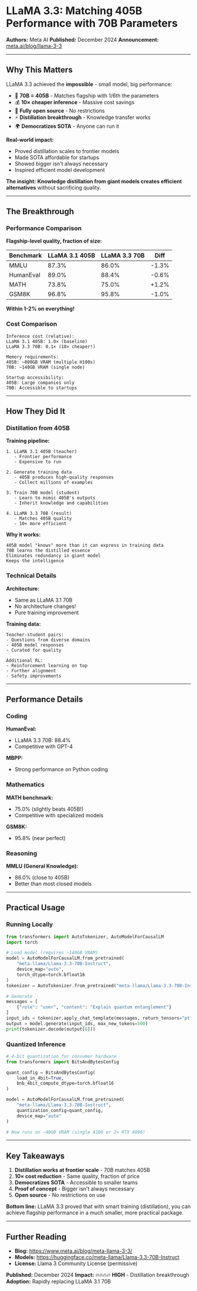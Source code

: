 # LLaMA 3.3: Matching 405B Performance with 70B Parameters

**Authors:** Meta AI
**Published:** December 2024
**Announcement:** [meta.ai/blog/llama-3-3](https://www.meta.ai/blog/meta-llama-3-3/)

---

## Why This Matters

LLaMA 3.3 achieved the **impossible** - small model, big performance:

- 🎯 **70B = 405B** - Matches flagship with 1/6th the parameters
- 💰 **10× cheaper inference** - Massive cost savings
- 🚀 **Fully open source** - No restrictions
- ⚡ **Distillation breakthrough** - Knowledge transfer works
- 🌍 **Democratizes SOTA** - Anyone can run it

**Real-world impact:**
- Proved distillation scales to frontier models
- Made SOTA affordable for startups
- Showed bigger isn't always necessary
- Inspired efficient model development

**The insight:** **Knowledge distillation from giant models creates efficient alternatives** without sacrificing quality.

---

## The Breakthrough

### Performance Comparison

**Flagship-level quality, fraction of size:**

| Benchmark | LLaMA 3.1 405B | LLaMA 3.3 70B | Diff |
|-----------|----------------|---------------|------|
| MMLU | 87.3% | 86.0% | -1.3% |
| HumanEval | 89.0% | 88.4% | -0.6% |
| MATH | 73.8% | 75.0% | +1.2% |
| GSM8K | 96.8% | 95.8% | -1.0% |

**Within 1-2% on everything!**

### Cost Comparison

```
Inference cost (relative):
LLaMA 3.1 405B: 1.0× (baseline)
LLaMA 3.3 70B: 0.1× (10× cheaper!)

Memory requirements:
405B: ~800GB VRAM (multiple H100s)
70B: ~140GB VRAM (single node)

Startup accessibility:
405B: Large companies only
70B: Accessible to startups
```

---

## How They Did It

### Distillation from 405B

**Training pipeline:**
```
1. LLaMA 3.1 405B (teacher)
   - Frontier performance
   - Expensive to run

2. Generate training data
   - 405B produces high-quality responses
   - Collect millions of examples

3. Train 70B model (student)
   - Learn to mimic 405B's outputs
   - Inherit knowledge and capabilities

4. LLaMA 3.3 70B (result)
   - Matches 405B quality
   - 10× more efficient
```

**Why it works:**
```
405B model "knows" more than it can express in training data
70B learns the distilled essence
Eliminates redundancy in giant model
Keeps the intelligence
```

### Technical Details

**Architecture:**
- Same as LLaMA 3.1 70B
- No architecture changes!
- Pure training improvement

**Training data:**
```
Teacher-student pairs:
- Questions from diverse domains
- 405B model responses
- Curated for quality

Additional RL:
- Reinforcement learning on top
- Further alignment
- Safety improvements
```

---

## Performance Details

### Coding

**HumanEval:**
- LLaMA 3.3 70B: 88.4%
- Competitive with GPT-4

**MBPP:**
- Strong performance on Python coding

### Mathematics

**MATH benchmark:**
- 75.0% (slightly beats 405B!)
- Competitive with specialized models

**GSM8K:**
- 95.8% (near perfect)

### Reasoning

**MMLU (General Knowledge):**
- 86.0% (close to 405B)
- Better than most closed models

---

## Practical Usage

### Running Locally

```python
from transformers import AutoTokenizer, AutoModelForCausalLM
import torch

# Load model (requires ~140GB VRAM)
model = AutoModelForCausalLM.from_pretrained(
    "meta-llama/Llama-3.3-70B-Instruct",
    device_map="auto",
    torch_dtype=torch.bfloat16
)
tokenizer = AutoTokenizer.from_pretrained("meta-llama/Llama-3.3-70B-Instruct")

# Generate
messages = [
    {"role": "user", "content": "Explain quantum entanglement"}
]
input_ids = tokenizer.apply_chat_template(messages, return_tensors="pt").to(model.device)
output = model.generate(input_ids, max_new_tokens=500)
print(tokenizer.decode(output[0]))
```

### Quantized Inference

```python
# 4-bit quantization for consumer hardware
from transformers import BitsAndBytesConfig

quant_config = BitsAndBytesConfig(
    load_in_4bit=True,
    bnb_4bit_compute_dtype=torch.bfloat16
)

model = AutoModelForCausalLM.from_pretrained(
    "meta-llama/Llama-3.3-70B-Instruct",
    quantization_config=quant_config,
    device_map="auto"
)

# Now runs on ~40GB VRAM (single A100 or 2× RTX 4090)
```

---

## Key Takeaways

1. **Distillation works at frontier scale** - 70B matches 405B
2. **10× cost reduction** - Same quality, fraction of price
3. **Democratizes SOTA** - Accessible to smaller teams
4. **Proof of concept** - Bigger isn't always necessary
5. **Open source** - No restrictions on use

**Bottom line:** LLaMA 3.3 proved that with smart training (distillation), you can achieve flagship performance in a much smaller, more practical package.

---

## Further Reading

- **Blog:** https://www.meta.ai/blog/meta-llama-3-3/
- **Models:** https://huggingface.co/meta-llama/Llama-3.3-70B-Instruct
- **License:** Llama 3 Community License (permissive)

**Published:** December 2024
**Impact:** 🔥🔥🔥🔥 **HIGH** - Distillation breakthrough
**Adoption:** Rapidly replacing LLaMA 3.1 70B
